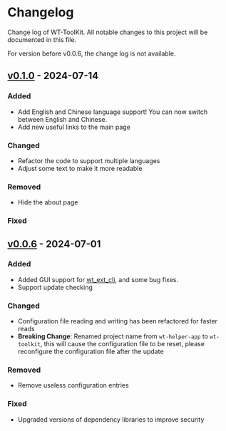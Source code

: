 # Changelog

Change log of WT-ToolKit. All notable changes to this project will be documented in this file.

For version before v0.0.6, the change log is not available.

<!--

## [Unreleased] - ???? [YANKED]

### Added

### Changed

### Removed

### Fixed

-->

## [v0.1.0] - 2024-07-14

### Added

- Add English and Chinese language support! You can now switch between English and Chinese.
- Add new useful links to the main page

### Changed

- Refactor the code to support multiple languages
- Adjust some text to make it more readable

### Removed

- Hide the about page

### Fixed

## [v0.0.6] - 2024-07-01

### Added

- Added GUI support for [wt_ext_cli](https://github.com/Warthunder-Open-Source-Foundation/wt_ext_cli), and some bug fixes.
- Support update checking

### Changed

- Configuration file reading and writing has been refactored for faster reads
- **Breaking Change**: Renamed project name from `wt-helper-app` to `wt-toolkit`, this will cause the configuration file to be reset, please reconfigure the configuration file after the update

### Removed

- Remove useless configuration entries

### Fixed

- Upgraded versions of dependency libraries to improve security

[v0.1.0]: https://github.com/axiangcoding/WT-Toolkit/compare/v0.0.6...v0.1.0
[v0.0.6]: https://github.com/axiangcoding/WT-Toolkit/compare/v0.0.5...v0.0.6
